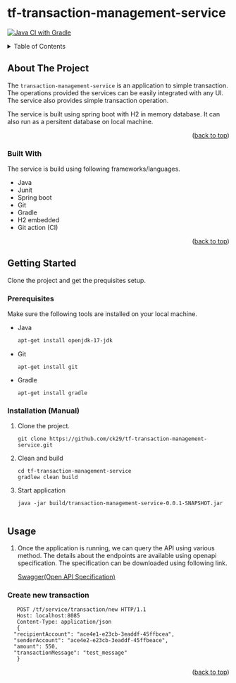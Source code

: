 # tf-transaction-management-service
[![Java CI with Gradle](https://github.com/ck29/tf-transaction-management-service/actions/workflows/gradle.yml/badge.svg)](https://github.com/ck29/tf-transaction-management-service/actions/workflows/gradle.yml)



<!-- TABLE OF CONTENTS -->
<details>
  <summary>Table of Contents</summary>
  <ol>
    <li>
      <a href="#about-the-project">About The Project</a>
      <ul>
        <li><a href="#built-with">Built With</a></li>
      </ul>
    </li>
    <li>
      <a href="#getting-started">Getting Started</a>
      <ul>
        <li><a href="#prerequisites">Prerequisites</a></li>
        <li><a href="##installation-manual">Installation</a></li>
        <li><a href="##integration-test">Integration Test</a></li>
      </ul>
    </li>
    <li><a href="#usage">Usage</a></li>

  </ol>
</details>



<!-- ABOUT THE PROJECT -->
## About The Project

The `transaction-management-service` is an application to simple transaction. The operations provided the services can be easily integrated with any UI.
The service also provides simple transaction operation.

The service is built using spring boot with H2 in memory database. It can also run as a persitent database on local machine.


<p align="right">(<a href="#top">back to top</a>)</p>



### Built With

The service is build using following frameworks/languages.

* Java
* Junit
* Spring boot
* Git
* Gradle
* H2 embedded
* Git action (CI)


<p align="right">(<a href="#top">back to top</a>)</p>



<!-- GETTING STARTED -->
## Getting Started

Clone the project and get the prequisites setup.

### Prerequisites

Make sure the following tools are installed on your local machine.
* Java
  ```sh
  apt-get install openjdk-17-jdk
  ```

* Git
  ```shell
  apt-get install git
  ```

* Gradle
  ```shell
  apt-get install gradle
  ```

### Installation (Manual)
1. Clone the project.
   ```
   git clone https://github.com/ck29/tf-transaction-management-service.git
   ```
2. Clean and build
   ```shell
   cd tf-transaction-management-service
   gradlew clean build
   ```
3. Start application
   ```shell
   java -jar build/transaction-management-service-0.0.1-SNAPSHOT.jar
   ```

   ```

<!-- USAGE EXAMPLES -->
## Usage

1. Once the application is running, we can query the API using various method. The details about the endpoints are available using openapi specification. The specification can be downloaded using following link.

   [Swagger(Open API Specification)](https://github.com/ck29/tf-transaction-management-service/blob/master/data/swagger.yml)


### Create new transaction
```shell
   POST /tf/service/transaction/new HTTP/1.1
   Host: localhost:8085
   Content-Type: application/json
   {
  "recipientAccount": "ace4e1-e23cb-3eaddf-45ffbcea",
  "senderAccount": "ace4e2-e23cb-3eaddf-45ffbeace",
  "amount": 550,
  "transactionMessage": "test_message"
   }
   ```



<p align="right">(<a href="#top">back to top</a>)</p>
